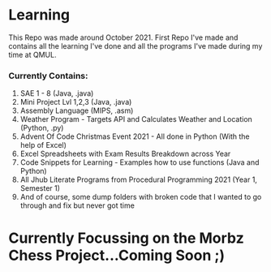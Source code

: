 # Learning

This Repo was made around October 2021. First Repo I've made and contains all the learning I've done and all the programs I've made during my time at QMUL.

### Currently Contains:

1. SAE 1 - 8  (Java, .java)
2. Mini Project Lvl 1,2,3 (Java, .java)
3. Assembly Language (MIPS, .asm)
4. Weather Program - Targets API and Calculates Weather and Location (Python, .py)
5. Advent Of Code Christmas Event 2021 - All done in Python (With the help of Excel)
6. Excel Spreadsheets with Exam Results Breakdown across Year
7. Code Snippets for Learning - Examples how to use functions (Java and Python)
8. All Jhub Literate Programs from Procedural Programming 2021 (Year 1, Semester 1)
9. And of course, some dump folders with broken code that I wanted to go through and fix but never got time

# Currently Focussing on the Morbz Chess Project...Coming Soon ;)
